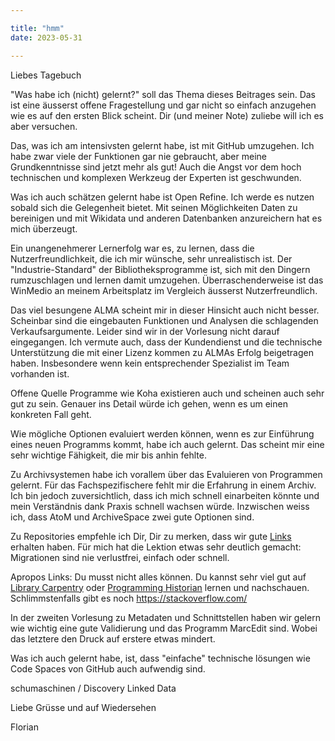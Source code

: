 ```yaml
---

title: "hmm"
date: 2023-05-31

---
```


Liebes Tagebuch

"Was habe ich (nicht) gelernt?" soll das Thema dieses Beitrages sein.
Das ist eine äusserst offene Fragestellung und gar nicht so einfach anzugehen wie es auf den ersten Blick scheint.
Dir (und meiner Note) zuliebe will ich es aber versuchen.

Das, was ich am intensivsten gelernt habe, ist mit GitHub umzugehen.
Ich habe zwar viele der Funktionen gar nie gebraucht, aber meine Grundkenntnisse sind jetzt mehr als gut!
Auch die Angst vor dem hoch technischen und komplexen Werkzeug der Experten ist geschwunden.

Was ich auch schätzen gelernt habe ist Open Refine.
Ich werde es nutzen sobald sich die Gelegenheit bietet.
Mit seinen Möglichkeiten Daten zu bereinigen und mit Wikidata und anderen Datenbanken anzureichern hat es mich überzeugt.

Ein unangenehmerer Lernerfolg war es, zu lernen, dass die Nutzerfreundlichkeit, die ich mir wünsche, sehr unrealistisch ist.
Der "Industrie-Standard" der Bibliotheksprogramme ist, sich mit den Dingern rumzuschlagen und lernen damit umzugehen.
Überraschenderweise ist das WinMedio an meinem Arbeitsplatz im Vergleich äusserst Nutzerfreundlich.

Das viel besungene ALMA scheint mir in dieser Hinsicht auch nicht besser. 
Scheinbar sind die eingebauten Funktionen und Analysen die schlagenden Verkaufsargumente.
Leider sind wir in der Vorlesung nicht darauf eingegangen.
Ich vermute auch, dass der Kundendienst und die technische Unterstützung die mit einer Lizenz kommen zu ALMAs Erfolg beigetragen haben.
Insbesondere wenn kein entsprechender Spezialist im Team vorhanden ist.

Offene Quelle Programme wie Koha existieren auch und scheinen auch sehr gut zu sein.
Genauer ins Detail würde ich gehen, wenn es um einen konkreten Fall geht. 

Wie mögliche Optionen evaluiert werden können, wenn es zur Einführung eines neuen Programms kommt, habe ich auch gelernt.
Das scheint mir eine sehr wichtige Fähigkeit, die mir bis anhin fehlte.

Zu Archivsystemen habe ich vorallem über das Evaluieren von Programmen gelernt. 
Für das Fachspezifischere fehlt mir die Erfahrung in einem Archiv.
Ich bin jedoch zuversichtlich, dass ich mich schnell einarbeiten könnte und mein Verständnis dank Praxis schnell wachsen würde.
Inzwischen weiss ich, dass AtoM und ArchiveSpace zwei gute Optionen sind.

Zu Repositories empfehle ich Dir, Dir zu merken, dass wir gute [Links](https://florian896.github.io/lerntagebuch-bain/2023/05/05/Repository.html) erhalten haben.
Für mich hat die Lektion etwas sehr deutlich gemacht:
Migrationen sind nie verlustfrei, einfach oder schnell.

Apropos Links: Du musst nicht alles können. Du kannst sehr viel gut auf [Library Carpentry](https://librarycarpentry.org/) oder [Programming Historian](https://programminghistorian.org/en/lessons/) lernen und nachschauen. 
Schlimmstenfalls gibt es noch https://stackoverflow.com/

In der zweiten Vorlesung zu Metadaten und Schnittstellen haben wir gelern wie wichtig eine gute Validierung und das Programm MarcEdit sind.
Wobei das letztere den Druck auf erstere etwas mindert.

Was ich auch gelernt habe, ist, dass "einfache" technische lösungen wie Code Spaces von GitHub auch aufwendig sind.

schumaschinen / Discovery
Linked Data

Liebe Grüsse und auf Wiedersehen

Florian
